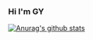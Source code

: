 ### Hi I'm GY


[![Anurag's github stats](https://github-readme-stats.vercel.app/api?username=Gyeong-Yeon)](https://github.com/anuraghazra/github-readme-stats)
